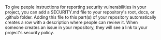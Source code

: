 To give people instructions for reporting security vulnerabilities in your project, you can add a SECURITY.md file to your repository's root, docs, or .github folder. Adding this file to this part(s) of your repository automatically creates a row with a description where people can review it. When someone creates an issue in your repository, they will see a link to your project's security policy.